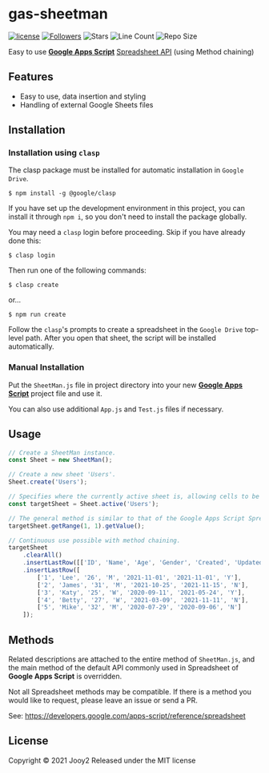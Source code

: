 # gas-sheetman

[![license](https://img.shields.io/badge/license-MIT-blue.svg)](https://github.com/jooy2/gas-sheetman/blob/master/LICENSE)
[![Followers](https://img.shields.io/github/followers/jooy2?style=social)](https://github.com/jooy2)
![Stars](https://img.shields.io/github/stars/jooy2/gas-sheetman?style=social)
![Line Count](https://img.shields.io/tokei/lines/github/jooy2/gas-sheetman)
![Repo Size](https://img.shields.io/github/repo-size/jooy2/gas-sheetman)

Easy to use **[Google Apps Script](https://script.google.com/)** [Spreadsheet API](https://developers.google.com/apps-script/reference/spreadsheet) (using Method chaining)

## Features
- Easy to use, data insertion and styling
- Handling of external Google Sheets files

## Installation

### Installation using `clasp`
The clasp package must be installed for automatic installation in `Google Drive`.

```shell
$ npm install -g @google/clasp
```

If you have set up the development environment in this project, you can install it through `npm i`, so you don't need to install the package globally.

You may need a `clasp` login before proceeding. Skip if you have already done this:

```shell
$ clasp login
```

Then run one of the following commands:

```shell
$ clasp create
```

or...

```shell
$ npm run create
```

Follow the `clasp`'s prompts to create a spreadsheet in the `Google Drive` top-level path. After you open that sheet, the script will be installed automatically.

### Manual Installation
Put the `SheetMan.js` file in project directory into your new **[Google Apps Script](https://script.google.com/)** project file and use it.

You can also use additional `App.js` and `Test.js` files if necessary.

## Usage

```javascript
// Create a SheetMan instance.
const Sheet = new SheetMan();

// Create a new sheet 'Users'.
Sheet.create('Users');

// Specifies where the currently active sheet is, allowing cells to be processed.
const targetSheet = Sheet.active('Users');

// The general method is similar to that of the Google Apps Script Spreadsheet.
targetSheet.getRange(1, 1).getValue();

// Continuous use possible with method chaining.
targetSheet
    .clearAll()
    .insertLastRow([['ID', 'Name', 'Age', 'Gender', 'Created', 'Updated', 'Subscription']])
    .insertLastRow([
        ['1', 'Lee', '26', 'M', '2021-11-01', '2021-11-01', 'Y'],
        ['2', 'James', '31', 'M', '2021-10-25', '2021-11-15', 'N'],
        ['3', 'Katy', '25', 'W', '2020-09-11', '2021-05-24', 'Y'],
        ['4', 'Betty', '27', 'W', '2021-03-09', '2021-11-11', 'N'],
        ['5', 'Mike', '32', 'M', '2020-07-29', '2020-09-06', 'N']
    ]);
```

## Methods
Related descriptions are attached to the entire method of `SheetMan.js`, and the main method of the default API commonly used in Spreadsheet of **Google Apps Script** is overridden.

Not all Spreadsheet methods may be compatible. If there is a method you would like to request, please leave an issue or send a PR.

See: https://developers.google.com/apps-script/reference/spreadsheet

## License
Copyright © 2021 Jooy2 Released under the MIT license
